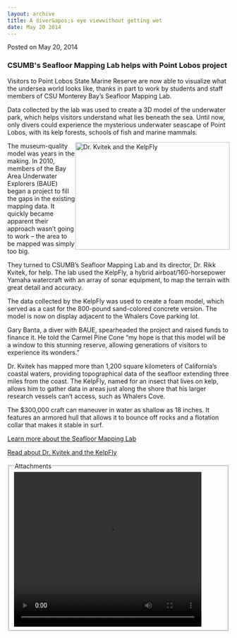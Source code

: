 ```yaml
---
layout: archive
title: A diver&apos;s eye viewwithout getting wet
date: May 20 2014
---
```





<span class="date">Posted on May 20, 2014    </span>
<h3>CSUMB&apos;s Seafloor Mapping Lab helps with Point Lobos
project</h3>
<p>Visitors to Point Lobos State Marine Reserve are now able to
visualize what the undersea world looks like, thanks in part to
work by students and staff members of CSU Monterey Bay&#x2019;s Seafloor
Mapping Lab.</p>
<p>Data collected by the lab was used to create a 3D model of the
underwater park, which helps visitors understand what lies beneath
the sea. Until now, only divers could experience the mysterious
underwater seascape of Point Lobos, with its kelp forests, schools
of fish and marine mammals.</p>
<p><img alt="Dr. Kvitek and the KelpFly" src="http://news.csumb.edu/sites/default/files/65/attachments/news/images/kelpflywork_small_0.jpg" style="width:350px; height:243px; float:right">The museum-quality
model was years in the making. In 2010, members of the Bay Area
Underwater Explorers (BAUE) began a project to fill the gaps in the
existing mapping data. It quickly became apparent their approach
wasn&#x2019;t going to work &#x2013; the area to be mapped was simply too
big.</img></p>
<p>They turned to CSUMB&#x2019;s Seafloor Mapping Lab and its director,
Dr. Rikk Kvitek, for help. The lab used the KelpFly, a hybrid
airboat/160-horsepower Yamaha watercraft with an array of sonar
equipment, to map the terrain with great detail and accuracy.</p>
<p>The data collected by the KelpFly was used to create a foam
model, which served as a cast for the 800-pound sand-colored
concrete version. The model is now on display adjacent to the
Whalers Cove parking lot.</p>
<p>Gary Banta, a diver with BAUE, spearheaded the project and
raised funds to finance it. He told the Carmel Pine Cone &#x201C;my hope
is that this model will be a window to this stunning reserve,
allowing generations of visitors to experience its wonders.&#x201D;</p>
<p>Dr. Kvitek has mapped more than 1,200 square kilometers of
California&#x2019;s coastal waters, providing topographical data of the
seafloor extending three miles from the coast. The KelpFly, named
for an insect that lives on kelp, allows him to gather data in
areas just along the shore that his larger research vessels can&#x2019;t
access, such as Whalers Cove.</p>
<p>The $300,000 craft can maneuver in water as shallow as 18
inches. It features an armored hull that allows it to bounce off
rocks and a flotation collar that makes it stable in surf.</p>
<p><a href="http://seafloor.otterlabs.org" rel="nofollow">Learn
more about the Seafloor Mapping Lab</a></p>
<p><a href="../../../2011/sep/23/research-vessel-works-uncharted-waters-news-index=14279.html" rel="nofollow">Read about Dr. Kvitek and the KelpFly</a></p>
<fieldset class="fieldgroup group-attachments">
<legend>Attachments</legend>
<div class="field field-type-emvideo field-field-attach-video">
<div class="field-items">
<div class="field-item odd">
<div class="emvideo emvideo-video emvideo-youtube">
<div class="emfield-emvideo emfield-emvideo-youtube">
<div id="emvideo-youtube-flash-wrapper-1">
<!--<object type="application/x-shockwave-flash" height="350" width="425" data="http://www.youtube.com/v/JGXdO6xPlBM&amp;rel=0&amp;enablejsapi=1&amp;playerapiid=ytplayer&amp;fs=1" id="emvideo-youtube-flash-1">
          <param name="movie" value="http://www.youtube.com/v/JGXdO6xPlBM&amp;rel=0&amp;enablejsapi=1&amp;playerapiid=ytplayer&amp;fs=1" />
          <param name="allowScriptAccess" value="sameDomain"/>
          <param name="quality" value="best"/>
          <param name="allowFullScreen" value="true"/>
          <param name="bgcolor" value="#FFFFFF"/>
          <param name="scale" value="noScale"/>
          <param name="salign" value="TL"/>
          <param name="FlashVars" value="playerMode=embedded" />
          <param name="wmode" value="transparent" />
        </object>-->
<video controls="" width="425" height="350">
<source src="http://r16---sn-o097zne7.googlevideo.com/videoplayback?source=youtube&amp;mm=31&amp;itag=18&amp;key=yt5&amp;ipbits=0&amp;ratebypass=yes&amp;expire=1422338350&amp;sparams=dur,id,initcwndbps,ip,ipbits,itag,mm,ms,mv,pl,ratebypass,source,upn,expire&amp;ip=198.189.249.65&amp;mt=1422316728&amp;signature=DC093913C1FA6CEA3FCEF902D46D622F1C7AD4BF.9EA5F6A3A646C2A7CA29C6CA068A2011BEE4F61C&amp;pl=23&amp;id=o-AJB-CdVQHU_ZrkkEQ9FO5xp9tObbqdpH8CMvp0OQXu_p&amp;dur=160.795&amp;sver=3&amp;initcwndbps=4201250&amp;mv=m&amp;upn=hzL2KNmP9qA&amp;fexp=900718,907263,916104,923368,927622,929821,930676,936121,9406392,941004,943917,947225,948124,952302,952605,952901,955301,957103,957105,957201,959701&amp;ms=au&amp;name=JGXdO6xPlBM" type="video/mp4"/></video></div>
</div>
</div>
</div>
</div>
</div>
</fieldset>





